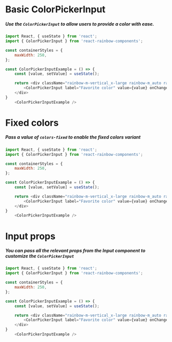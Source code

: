 # Basic ColorPickerInput
##### Use the `ColorPickerInput` to allow users to provide a color with ease.
```js
import React, { useState } from 'react';
import { ColorPickerInput } from 'react-rainbow-components';

const containerStyles = {
    maxWidth: 250,
};

const ColorPickerInputExample = () => {
    const [value, setValue] = useState();

    return <div className="rainbow-m-vertical_x-large rainbow-m_auto rainbow-align-content_center rainbow-flex_wrap" style={containerStyles}>
        <ColorPickerInput label="Favorite color" value={value} onChange={setValue} />
    </div>
}
    <ColorPickerInputExample />

```

# Fixed colors
##### Pass a value of `colors-fixed` to enable the fixed colors variant
```js
import React, { useState } from 'react';
import { ColorPickerInput } from 'react-rainbow-components';

const containerStyles = {
    maxWidth: 250,
};

const ColorPickerInputExample = () => {
    const [value, setValue] = useState();

    return <div className="rainbow-m-vertical_x-large rainbow-m_auto rainbow-align-content_center rainbow-flex_wrap" style={containerStyles}>
        <ColorPickerInput label="Favorite color" value={value} onChange={setValue} variant="colors-fixed" />
    </div>
}
    <ColorPickerInputExample />

```

# Input props
##### You can pass all the relevant props from the Input component to customize the `ColorPickerInput` 
```js
import React, { useState } from 'react';
import { ColorPickerInput } from 'react-rainbow-components';

const containerStyles = {
    maxWidth: 250,
};

const ColorPickerInputExample = () => {
    const [value, setValue] = useState();

    return <div className="rainbow-m-vertical_x-large rainbow-m_auto rainbow-align-content_center rainbow-flex_wrap" style={containerStyles}>
        <ColorPickerInput label="Favorite color" value={value} onChange={setValue} error="Your color is too beautiful" required />
    </div>
}
    <ColorPickerInputExample />

```